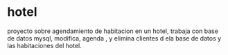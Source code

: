 # hotel
proyecto sobre agendamiento de habitacion en un hotel, trabaja con base de datos mysql, modifica, agenda , y elimina clientes d ela base de datos y las habitaciones del hotel.

